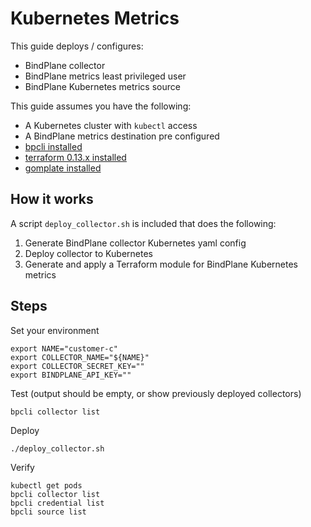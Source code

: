 # Kubernetes Metrics

This guide deploys / configures:
- BindPlane collector
- BindPlane metrics least privileged user
- BindPlane Kubernetes metrics source

This guide assumes you have the following:
- A Kubernetes cluster with `kubectl` access
- A BindPlane metrics destination pre configured
- [bpcli installed](https://github.com/BlueMedoraPublic/bpcli)
- [terraform 0.13.x installed](https://www.terraform.io/downloads.html)
- [gomplate installed](https://github.com/hairyhenderson/gomplate)

## How it works

A script `deploy_collector.sh` is included that does the following:

1. Generate BindPlane collector Kubernetes yaml config
2. Deploy collector to Kubernetes
3. Generate and apply a Terraform module for BindPlane Kubernetes metrics

## Steps

Set your environment
```
export NAME="customer-c"
export COLLECTOR_NAME="${NAME}"
export COLLECTOR_SECRET_KEY=""
export BINDPLANE_API_KEY=""
```

Test (output should be empty, or show previously deployed collectors)
```
bpcli collector list
```

Deploy
```
./deploy_collector.sh
```

Verify
```
kubectl get pods
bpcli collector list
bpcli credential list
bpcli source list
```
